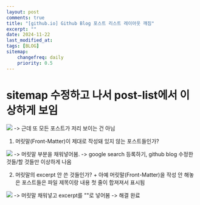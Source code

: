 ```yaml
---
layout: post
comments: true
title: "[github.io] Github Blog 포스트 리스트 레이아웃 깨짐"
excerpt: ""
date: 2024-11-22
last_modified_at: 
tags: [BLOG]
sitemap:
    changefreq: daily
    priority: 0.5
---
```


# sitemap 수정하고 나서 post-list에서 이상하게 보임
<img src = "https://cdn.jsdelivr.net/gh/aliquis-facio/aliquis-facio.github.io@master/_image/2024-11-22-3.png?raw=true">
-> 근데 또 모든 포스트가 저리 보이는 건 아님

1. 머릿말(Front-Matter)이 제대로 작성돼 있지 않는 포스트들인가?
<img src = "https://cdn.jsdelivr.net/gh/aliquis-facio/aliquis-facio.github.io@master/_image/2024-11-22-5.png?raw=true">
-> 머릿말 부분을 채워넣어봄.
-> google search 등록하기, github blog 수정한 것들/할 것들만 이상하게 나옴

2. 머릿말의 excerpt 안 쓴 것들인가? + 아예 머릿말(Front-Matter)을 작성 안 해놓은 포스트들은 파일 제목이랑 내용 첫 줄이 합져져서 표시됨
<img src = "https://cdn.jsdelivr.net/gh/aliquis-facio/aliquis-facio.github.io@master/_image/2024-11-22-4.png?raw=true">
-> 머릿말 채워넣고 excerpt를 ""로 넣어봄
-> 해결 완료